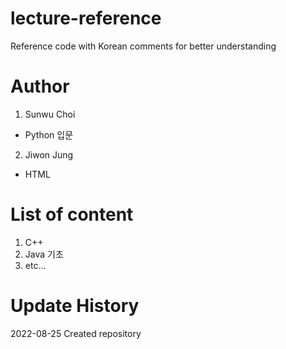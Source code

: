 # lecture-reference
Reference code with Korean comments for better understanding

# Author
1. Sunwu Choi
  - Python 입문
2. Jiwon Jung
  - HTML

# List of content
1. C++
2. Java 기초
3. etc...

# Update History
2022-08-25 Created repository

